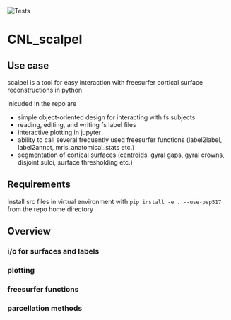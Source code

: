 ![Tests](https://img.shields.io/badge/tests-passing-brightgreen)

# CNL_scalpel

## Use case

scalpel is a tool for easy interaction with freesurfer cortical surface reconstructions in python

inlcuded in the repo are

- simple object-oriented design for interacting with fs subjects
- reading, editing, and writing fs label files
- interactive plotting in jupyter
- ability to call several frequently used freesurfer functions (label2label, label2annot, mris_anatomical_stats etc.)
- segmentation of cortical surfaces (centroids, gyral gaps, gyral crowns, disjoint sulci, surface thresholding etc.)

## Requirements

Install src files in virtual environment with  `pip install -e . --use-pep517` from the repo home directory


## Overview

### i/o for surfaces and labels

### plotting

### freesurfer functions

### parcellation methods
